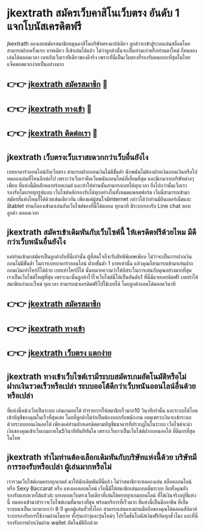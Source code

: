 # jkextrath สมัครเว็บคาสิโนเว็บตรง อันดับ 1 แจกโบนัสเครดิตฟรี

jkextrath ลองเลยสมัครสมาชิกหมุนคาสิโนบริษัทตรงแปปเดียว ลูกค้าจะเข้าสู่ระบบเล่นสล็อตโดยสามารถฝากครั้งแรก บาทเดียว ก็เข้าเล่นได้แล้ว ไม่ว่าลูกค้านั้นจะเป็นท่านเก่าหรือท่านมาใหม่ ก็ทดลองเล่นได้ตลอดเวลา เบทกับเว็บเราทีเดียวของดีจริง เพราะที่นี่เป็นเว็บตรงที่รองรับคนเยอะที่สุดในไทย แจ็คพอตแจกง่ายเป็นอย่างมาก

## 👉👉 [jkextrath สมัครสมาชิก](https://bit.ly/3Ckzg5n) 🎰
## 👉👉 [jkextrath ทางเข้า](https://bit.ly/3Ckzg5n) 🎰
## 👉👉 [jkextrath ติดต่อเรา](https://bit.ly/3Ckzg5n) 🎰

## jkextrath เว็บตรงเว็บเราสะดวกกว่าเว็บอื่นยังไง
เบทบาคาร่าออนไลน์กับเว็บตรง สามารถฝากถอนเงินไม่มีขั้นต่ำ นักพนันไม่ต้องฝากเงินถอนเงินหรือไปทดลองเล่นที่ไหนอีกต่อไป เพราะว่าเว็บเราคือเว็บพนันออนไลน์ที่เยี่ยมที่สุด และมีเกมจากบริษัทต่างๆเพียบ ที่แห่งนี้มีหลักหลายร้อยเกมส์ และทำให้ท่านนั้นสามารถเบทได้ทุกเวลา ยิ่งไปกว่านั้นเว็บเรารองรับโมบายทุกรูปแบบ เว็บไซต์หลักรองรับได้ทุกอย่างในทั้งหมดแพลตฟอร์ม เว็บนี่สามารถเข้ามาสมัครที่แห่งไหนก็ได้ด้วยเช่นเดียวกัน เพียงแค่ผู้สนใจมีinternet กล่าวได้ว่าท่านมีอินเตอร์เน็ตและมีtablet ท่านก็ลองเข้ามาเล่นกับเว็บไซต์ของที่นี่ได้ตลอด ทุกนาที มีระบบรองรับ Line chat ตอบลูกค้า ตลอดเวลา

## jkextrath สมัครเข้าเดิมพันกับเว็บไซต์นี้ ให้เครดิตฟรีด้วยไหม มีดีกว่าเว็บพนันอื่นยังไง
แค่ท่านเข้ามาสมัครเป็นลูกค้ากับที่นี่เท่านั้น ผู้ที่สนใจก็จะรับสิทธิพิเศษเพียบ ไม่ว่าจะเป็นการฝากเงินถอนไม่มีขั้นต่ำ ในการเบทบาคาร่าออนไลน์ ฝากขั้นต่ำ 1 บาทเท่านั้น แล้วคุณก็สามารถเข้ามาเล่นฝากถอนเงินเท่าไหร่ก็ได้ด้วย เบทเท่าไหร่ก็ได้ นั่นหมายความว่าให้อิสระในการเล่นกับคุณอย่างมากที่สุด เราเป็นเว็บไซต์ใหญ่ที่สุด เพราะฉะนั้นลูกค้าไว้ใจเว็บไซต์นี่ให้เป็นอันดับ1 ที่นี่มีแจกเครดิตฟรี เลยทำให้สมาชิกเก่าและใหม่ ทุกเวลา สามารถนำเครดิตฟรีไปใช้เบทได้ โดยลูกค้าถอนได้ตลอดวินาที

## 👉👉 [jkextrath สมัครสมาชิก](https://bit.ly/3Ckzg5n)
## 👉👉 [jkextrath ทางเข้า](https://bit.ly/3Ckzg5n)
## 👉👉 [jkextrath เว็บตรง แตกง่าย](https://bit.ly/3Ckzg5n)

## jkextrath ทางเข้าเว็บไซต์เรามีระบบสมัครเกมอัตโนมัติหรือไม่ ฝากเงินรวดเร็วหรือเปล่า ระบบออโต้ดีกว่าเว็บพนันออนไลน์อื่นด้วยหรือเปล่า
ที่แห่งนี้หน้าเว็บเป็นระบบ เล่นเกมออโต้ ทำรายการให้สมาชิกเร็วมาก10 วินาทีเท่านั้น และระบบได้โอนเข้าบัญชีของคุณในเร็วที่สุดเลย โดยที่ลูกค้าไม่จำเป็นต้องบอกกับพนักงาน เหตุเพราะเงินจะเข้าระบบด้วยระบบถอนเงินออโต้ เพียงแค่ท่านฝากเครดิตตามบัญชีธนาคารที่ปรากฏในในระบบ เว็บไซต์จะนำเงินของคุณเข้าเว็บเกมภายใน5วินาทีทันทีทันใด เพราะเว็บเราเป็นเว็บไซต์ฝากถอนออโต้ ที่ดีมากที่สุด ในไทย

## jkextrath ทำไมท่านต้องเลือกเดิมพันกับบริษัทแห่งนี้ด้วย บริษัทมีการรองรับหรือเปล่า ผู้เล่นมากหรือไม่
เรารวมเว็บไซต์เกมครบทุกเกมส์ มาให้นักเดิมพันที่นี่แล้ว ไม่ว่าสมาชิกจะทดลองเล่น สล็อตออนไลน์ หรือ Sexy Baccarat หรือ แทงบอลออนไลน์ เว็บนี้มีให้สมาชิกเล่นแบบเต็มระบบ อีกทั้งคุณยังรองรับแทงหวยได้แล้วล่ะ แทงบอลเว็บตรงเว็บเดียวที่เล่นได้ครบทุกเกมออนไลน์ ที่ได้เงินจริงอยู่ที่แห่งนี้ ทดลองเข้ามาสำรวจเว็บไซต์เกมที่มาแรงที่สุด พร้อมบริการที่เร็วมาก ที่แห่งนี้เป็นมืออาชีพ ที่เปิดระบบมาเป็นเวลามากกว่า 8 ปี ดูแลผู้เล่นทั่วทั้งโลก สามารถเล่นแทงผ่านมือถือของคุณได้ตลอดสัปดาห์ ระบบรองรับการใช้งานผ่านโมบาย ทั้งรุ่นเก่าๆและรุ่นใหม่ๆ โปรโมชั่นโบนัสเงินฟรีกันทุกชั่วโมง และที่นี่รองรับการฝากเงินผ่าน wallet อัตโนมัติอีกด้วย
